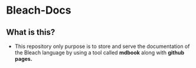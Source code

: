 # Bleach-Docs

## What is this?
* This repository only purpose is to store and serve the documentation of the Bleach language by using a tool called __mdbook__ along with __github pages.__